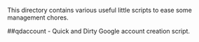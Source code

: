 This directory contains various useful little scripts to ease some management chores.

##qdaccount - Quick and Dirty Google account creation script.
